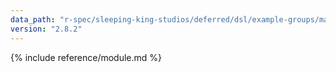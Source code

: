 ```yaml
---
data_path: "r-spec/sleeping-king-studios/deferred/dsl/example-groups/macros"
version: "2.8.2"
---
```


{% include reference/module.md %}
